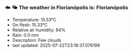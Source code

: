 ### ☁️ 🌤️  The weather in Florianópolis is: Florianópolis

- Temperature: 15.53°C
- On flesh: 15.33°C
- Relative air humidity: 84%
- Rain: 0.0 mm
- Description: Few clouds
- last updated: 2025-07-22T23:18:37.076199
